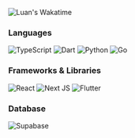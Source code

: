![Luan's Wakatime](https://github-readme-stats.vercel.app/api/wakatime?username=hluan_dev&hide_progress=true&hide_border=true&theme=dark&langs_count=4&hide=Lua,JSON&border_radius=0)
### Languages
![TypeScript](https://img.shields.io/badge/typescript-%23007ACC.svg?style=for-the-badge&logo=typescript&color=000) ![Dart](https://img.shields.io/badge/dart-%230175C2.svg?style=for-the-badge&logo=dart&color=000) ![Python](https://img.shields.io/badge/python-3670A0?style=for-the-badge&logo=python&color=000) ![Go](https://img.shields.io/badge/go-%2300ADD8.svg?style=for-the-badge&logo=go&color=000)
### Frameworks & Libraries
![React](https://img.shields.io/badge/react-%2320232a.svg?style=for-the-badge&logo=react&color=000) ![Next JS](https://img.shields.io/badge/Next-black?style=for-the-badge&logo=next.js&color=000) ![Flutter](https://img.shields.io/badge/Flutter-%2302569B.svg?style=for-the-badge&logo=Flutter&color=000)
### Database
![Supabase](https://img.shields.io/badge/Supabase-3ECF8E?style=for-the-badge&logo=supabase&color=000)
